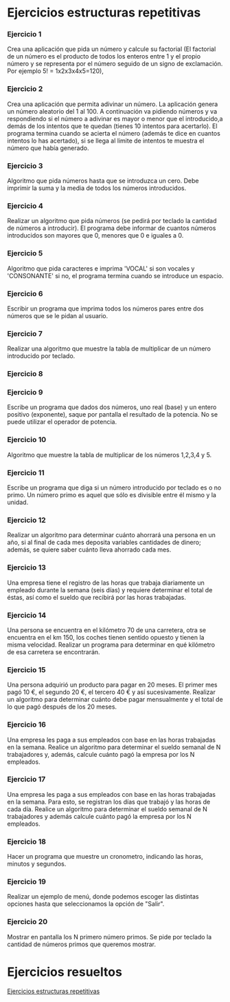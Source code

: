 # Ejercicios estructuras repetitivas

### Ejercicio 1

Crea una aplicación que pida un número y calcule su factorial (El factorial de un número es el producto de todos los enteros entre 1 y el propio número y se representa por el número seguido de un signo de exclamación. Por ejemplo 5! = 1x2x3x4x5=120),

### Ejercicio 2

Crea una aplicación que permita adivinar un número. La aplicación genera un número aleatorio del 1 al 100. A continuación va pidiendo números y va respondiendo si el número a adivinar es mayor o menor que el introducido,a demás de los intentos que te quedan (tienes 10 intentos para acertarlo). El programa termina cuando se acierta el número (además te dice en cuantos intentos lo has acertado), si se llega al limite de intentos te muestra el número que había generado. 

### Ejercicio 3

Algoritmo que pida números hasta que se introduzca un cero. Debe imprimir la suma y la media de todos los números introducidos.

### Ejercicio 4

Realizar un algoritmo que pida números (se pedirá por teclado la cantidad de números a introducir). El programa debe informar de cuantos números introducidos son mayores que 0, menores que 0 e iguales a 0.

### Ejercicio 5

Algoritmo que pida caracteres e imprima 'VOCAL' si son vocales y 'CONSONANTE' si no, el programa termina cuando se introduce un espacio.

### Ejercicio 6

Escribir un programa que imprima todos los números pares entre dos números que se le pidan al usuario.

### Ejercicio 7

Realizar una algoritmo que muestre la tabla de multiplicar de un número introducido por teclado.

### Ejercicio 8



### Ejercicio 9

Escribe un programa que dados dos números, uno real (base) y un entero positivo (exponente), saque por pantalla el resultado de la potencia. No se puede utilizar el operador de potencia.

### Ejercicio 10

Algoritmo que muestre la tabla de multiplicar de los números 1,2,3,4 y 5.

### Ejercicio 11

Escribe un programa que diga si un número introducido por teclado es o no primo. Un número primo es aquel que sólo es divisible entre él mismo y la unidad.

### Ejercicio 12

Realizar un algoritmo para determinar cuánto ahorrará una persona en un año, si al final de cada mes deposita variables cantidades de dinero; además, se quiere saber cuánto lleva ahorrado cada mes. 

### Ejercicio 13

Una empresa tiene el registro de las horas que trabaja diariamente un empleado durante la semana (seis días) y requiere determinar el total de éstas, así como el sueldo que recibirá por las horas trabajadas. 

### Ejercicio 14

Una persona se encuentra en el kilómetro 70 de una carretera, otra se encuentra en el km 150, los coches tienen sentido opuesto y tienen la misma velocidad. Realizar un programa para determinar en qué kilómetro de esa carretera se encontrarán.

### Ejercicio 15

Una persona adquirió un producto para pagar en 20 meses. El primer mes pagó 10 €, el segundo 20 €, el tercero 40 € y así sucesivamente. Realizar un algoritmo para determinar cuánto debe pagar mensualmente y el total de 
lo que pagó después de los 20 meses.

### Ejercicio 16

Una empresa les paga a sus empleados con base en las horas trabajadas en la semana. Realice un algoritmo para determinar el sueldo semanal de N trabajadores y, además, calcule cuánto pagó la empresa por los N empleados. 

### Ejercicio 17

Una empresa les paga a sus empleados con base en las horas trabajadas en la semana. Para esto, se registran los días que trabajó y las horas de cada día. Realice un algoritmo para determinar el sueldo semanal de N trabajadores y además calcule cuánto pagó la empresa por los N empleados.

### Ejercicio 18

Hacer un programa que muestre un cronometro, indicando las horas, minutos y segundos.


### Ejercicio 19

Realizar un ejemplo de menú, donde podemos escoger las distintas opciones hasta que seleccionamos la opción de "Salir".

### Ejercicio 20

Mostrar en pantalla los N primero número primos. Se pide por teclado la cantidad de números primos que queremos mostrar.


# Ejercicios resueltos

[Ejercicios estructuras repetitivas](../../ejercicios/repetitivas)